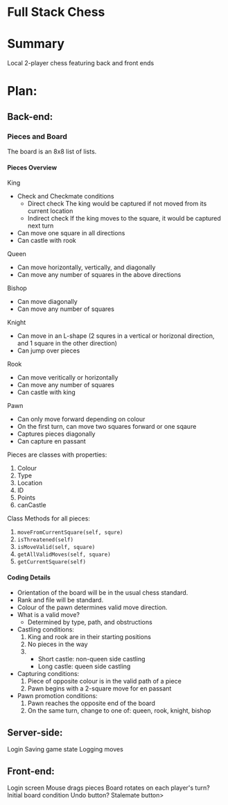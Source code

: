 # Full Stack Chess

# Summary
Local 2-player chess featuring back and front ends

# Plan:
## Back-end:
### Pieces and Board 
The board is an 8x8 list of lists.

#### Pieces Overview
King
  - Check and Checkmate conditions 
    - Direct check 
    The king would be captured if not moved from its current location  
    - Indirect check
    If the king moves to the square, it would be captured next turn
  - Can move one square in all directions
  - Can castle with rook

Queen
  - Can move horizontally, vertically, and diagonally
  - Can move any number of squares in the above directions

Bishop
  - Can move diagonally
  - Can move any number of squares

Knight 
  - Can move in an L-shape (2 squres in a vertical or horizonal direction, and 1 square in the other direction)
  - Can jump over pieces

Rook 
  - Can move veritically or horizontally
  - Can move any number of squares 
  - Can castle with king

Pawn
  - Can only move forward depending on colour
  - On the first turn, can move two squares forward or one sqaure 
  - Captures pieces diagonally 
  - Can capture en passant 

Pieces are classes with properties:
  1. Colour 
  2. Type
  3. Location
  4. ID
  5. Points
  6. canCastle

Class Methods for all pieces:
  1. `moveFromCurrentSquare(self, squre)`
  2. `isThreatened(self)`
  3. `isMoveValid(self, square)`
  4. `getAllValidMoves(self, square)`
  5. `getCurrentSquare(self)`

#### Coding Details
  - Orientation of the board will be in the usual chess standard. 
  - Rank and file will be standard.
  - Colour of the pawn determines valid move direction.
  - What is a valid move? 
    - Determined by type, path, and obstructions 
  - Castling conditions:
    1. King and rook are in their starting positions
    2. No pieces in the way 
    3. - Short castle: non-queen side castling 
       - Long castle: queen side castling   
  - Capturing conditions:
    1. Piece of opposite colour is in the valid path of a piece 
    2. Pawn begins with a 2-square move for en passant
  - Pawn promotion conditions:
    1. Pawn reaches the opposite end of the board 
    2. On the same turn, change to one of: queen, rook, knight, bishop

## Server-side:
Login 
Saving game state
Logging moves

## Front-end:
Login screen
Mouse drags pieces
Board rotates on each player's turn?
Initial board condition
Undo button?
Stalemate button> 